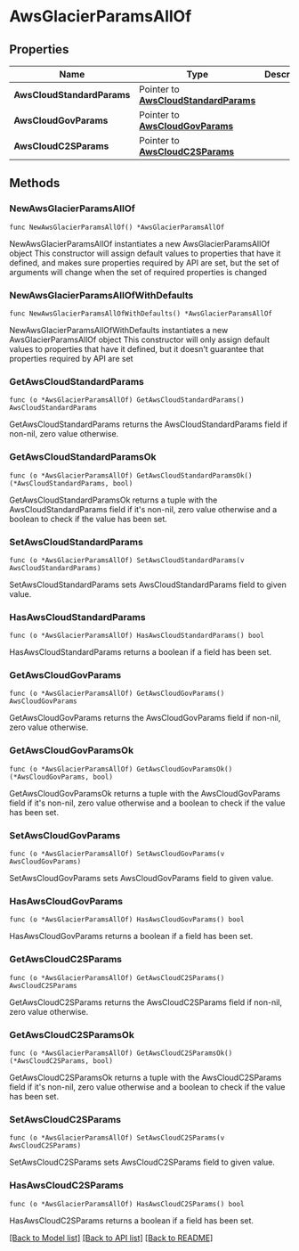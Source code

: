 # AwsGlacierParamsAllOf

## Properties

Name | Type | Description | Notes
------------ | ------------- | ------------- | -------------
**AwsCloudStandardParams** | Pointer to [**AwsCloudStandardParams**](AwsCloudStandardParams.md) |  | [optional] 
**AwsCloudGovParams** | Pointer to [**AwsCloudGovParams**](AwsCloudGovParams.md) |  | [optional] 
**AwsCloudC2SParams** | Pointer to [**AwsCloudC2SParams**](AwsCloudC2SParams.md) |  | [optional] 

## Methods

### NewAwsGlacierParamsAllOf

`func NewAwsGlacierParamsAllOf() *AwsGlacierParamsAllOf`

NewAwsGlacierParamsAllOf instantiates a new AwsGlacierParamsAllOf object
This constructor will assign default values to properties that have it defined,
and makes sure properties required by API are set, but the set of arguments
will change when the set of required properties is changed

### NewAwsGlacierParamsAllOfWithDefaults

`func NewAwsGlacierParamsAllOfWithDefaults() *AwsGlacierParamsAllOf`

NewAwsGlacierParamsAllOfWithDefaults instantiates a new AwsGlacierParamsAllOf object
This constructor will only assign default values to properties that have it defined,
but it doesn't guarantee that properties required by API are set

### GetAwsCloudStandardParams

`func (o *AwsGlacierParamsAllOf) GetAwsCloudStandardParams() AwsCloudStandardParams`

GetAwsCloudStandardParams returns the AwsCloudStandardParams field if non-nil, zero value otherwise.

### GetAwsCloudStandardParamsOk

`func (o *AwsGlacierParamsAllOf) GetAwsCloudStandardParamsOk() (*AwsCloudStandardParams, bool)`

GetAwsCloudStandardParamsOk returns a tuple with the AwsCloudStandardParams field if it's non-nil, zero value otherwise
and a boolean to check if the value has been set.

### SetAwsCloudStandardParams

`func (o *AwsGlacierParamsAllOf) SetAwsCloudStandardParams(v AwsCloudStandardParams)`

SetAwsCloudStandardParams sets AwsCloudStandardParams field to given value.

### HasAwsCloudStandardParams

`func (o *AwsGlacierParamsAllOf) HasAwsCloudStandardParams() bool`

HasAwsCloudStandardParams returns a boolean if a field has been set.

### GetAwsCloudGovParams

`func (o *AwsGlacierParamsAllOf) GetAwsCloudGovParams() AwsCloudGovParams`

GetAwsCloudGovParams returns the AwsCloudGovParams field if non-nil, zero value otherwise.

### GetAwsCloudGovParamsOk

`func (o *AwsGlacierParamsAllOf) GetAwsCloudGovParamsOk() (*AwsCloudGovParams, bool)`

GetAwsCloudGovParamsOk returns a tuple with the AwsCloudGovParams field if it's non-nil, zero value otherwise
and a boolean to check if the value has been set.

### SetAwsCloudGovParams

`func (o *AwsGlacierParamsAllOf) SetAwsCloudGovParams(v AwsCloudGovParams)`

SetAwsCloudGovParams sets AwsCloudGovParams field to given value.

### HasAwsCloudGovParams

`func (o *AwsGlacierParamsAllOf) HasAwsCloudGovParams() bool`

HasAwsCloudGovParams returns a boolean if a field has been set.

### GetAwsCloudC2SParams

`func (o *AwsGlacierParamsAllOf) GetAwsCloudC2SParams() AwsCloudC2SParams`

GetAwsCloudC2SParams returns the AwsCloudC2SParams field if non-nil, zero value otherwise.

### GetAwsCloudC2SParamsOk

`func (o *AwsGlacierParamsAllOf) GetAwsCloudC2SParamsOk() (*AwsCloudC2SParams, bool)`

GetAwsCloudC2SParamsOk returns a tuple with the AwsCloudC2SParams field if it's non-nil, zero value otherwise
and a boolean to check if the value has been set.

### SetAwsCloudC2SParams

`func (o *AwsGlacierParamsAllOf) SetAwsCloudC2SParams(v AwsCloudC2SParams)`

SetAwsCloudC2SParams sets AwsCloudC2SParams field to given value.

### HasAwsCloudC2SParams

`func (o *AwsGlacierParamsAllOf) HasAwsCloudC2SParams() bool`

HasAwsCloudC2SParams returns a boolean if a field has been set.


[[Back to Model list]](../README.md#documentation-for-models) [[Back to API list]](../README.md#documentation-for-api-endpoints) [[Back to README]](../README.md)


